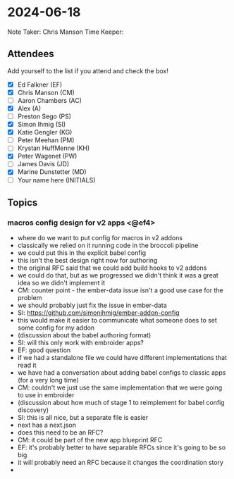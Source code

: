 # 2024-06-18

Note Taker: Chris Manson
Time Keeper: 

## Attendees

Add yourself to the list if you attend and check the box!

- [x] Ed Falkner (EF)
- [x] Chris Manson (CM)
- [ ] Aaron Chambers (AC)
- [x] Alex (A)
- [ ] Preston Sego (PS)
- [x] Simon Ihmig (SI)
- [x] Katie Gengler (KG)
- [ ] Peter Meehan (PM)
- [ ] Krystan HuffMenne (KH)
- [x] Peter Wagenet (PW)
- [ ] James Davis (JD)
- [x] Marine Dunstetter (MD)
- [ ] Your name here (INITIALS)

## Topics

### macros config design for v2 apps <@ef4>

- where do we want to put config for macros in v2 addons
- classically we relied on it running code in the broccoli pipeline
- we could put this in the explicit babel config 
- this isn't the best design right now for authoring
- the original RFC said that we could add build hooks to v2 addons
- we could do that, but as we progressed we didn't think it was a great idea so we didn't implement it
- CM: counter point - the ember-data issue isn't a good use case for the problem
- we should probably just fix the issue in ember-data
- SI: https://github.com/simonihmig/ember-addon-config
- this would make it easier to communicate what someone does to set some config for my addon
- (discussion about the babel authoring format)
- SI: will this only work with embroider apps? 
- EF: good question
- if we had a standalone file we could have different implementations that read it
- we have had a conversation about adding babel configs to classic apps (for a very long time)
- CM: couldn't we just use the same implementation that we were going to use in embroider
- (discussion about how much of stage 1 to reimplement for babel config discovery)
- SI: this is all nice, but a separate file is easier
- next has a next.json
- does this need to be an RFC?
- CM: it could be part of the new app blueprint RFC
- EF: it's probably better to have separable RFCs since it's going to be so big
- it will probably need an RFC because it changes the coordination story
- 


<!-- If you would like to add a topic to the agenda please add a suggestion to the PR using the following format: -->
<!-- ### Your topic (INITIALS, expected duration in minutes) -->

